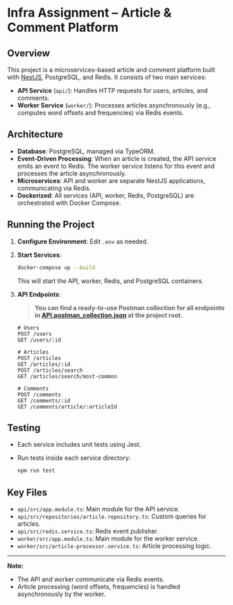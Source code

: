# Infra Assignment – Article & Comment Platform

## Overview

This project is a microservices-based article and comment platform built with [NestJS](https://nestjs.com/), PostgreSQL, and Redis. It consists of two main services:

- **API Service** (`api/`): Handles HTTP requests for users, articles, and comments.
- **Worker Service** (`worker/`): Processes articles asynchronously (e.g., computes word offsets and frequencies) via Redis events.

## Architecture

- **Database**: PostgreSQL, managed via TypeORM.
- **Event-Driven Processing**: When an article is created, the API service emits an event to Redis. The worker service listens for this event and processes the article asynchronously.
- **Microservices**: API and worker are separate NestJS applications, communicating via Redis.
- **Dockerized**: All services (API, worker, Redis, PostgreSQL) are orchestrated with Docker Compose.

## Running the Project

1. **Configure Environment**: Edit `.env` as needed.
2. **Start Services**:  

   ```sh
   docker-compose up --build
   ```

   This will start the API, worker, Redis, and PostgreSQL containers.

3. **API Endpoints**:

   > **You can find a ready-to-use Postman collection for all endpoints in [API.postman_collection.json](./API.postman_collection.json) at the project root.**

   ```http
   # Users
   POST /users
   GET /users/:id

   # Articles
   POST /articles
   GET /articles/:id
   POST /articles/search
   GET /articles/search/most-common

   # Comments
   POST /comments
   GET /comments/:id
   GET /comments/article/:articleId
   ```

## Testing

- Each service includes unit tests using Jest.
- Run tests inside each service directory:

  ```sh
  npm run test
  ```

## Key Files

- `api/src/app.module.ts`: Main module for the API service.
- `api/src/repositories/article.repository.ts`: Custom queries for articles.
- `api/src/redis.service.ts`: Redis event publisher.
- `worker/src/app.module.ts`: Main module for the worker service.
- `worker/src/article-processor.service.ts`: Article processing logic.

---

**Note:**

- The API and worker communicate via Redis events.
- Article processing (word offsets, frequencies) is handled asynchronously by the worker.
